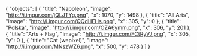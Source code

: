 {
  "objects": [
  	{
      "title": "Napoleon",
      "image": "http://i.imgur.com/jQLJTYg.png",
      "x": 1070,
      "y": 1498
    },
	{
      "title": "All Arts",
      "image": "http://i.imgur.com/QQdHEHs.png",
      "x": 305,
      "y": 0
    },
	{
      "title": "Polska",
      "image": "http://i.imgur.com/OZA6ymm.png",
      "x": 306,
      "y": 201
    },
	{
      "title": "Arts + Flag",
      "image": "http://i.imgur.com/FCtRyVJ.png",
      "x": 305,
      "y": 0
    },
	{
      "title": "Cat (wepixel)",
      "image": "http://i.imgur.com/MNszWZ6.png",
      "x": 500,
      "y": 478
    }
  ]
}
